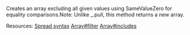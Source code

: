 Creates an array excluding all given values using SameValueZero for equality comparisons.Note: Unlike \_.pull, this method returns a new array.

Resources: [Spread syntax](https://developer.mozilla.org/docs/Web/JavaScript/Reference/Operators/Spread_syntax) [Array#filter](https://developer.mozilla.org/docs/Web/JavaScript/Reference/Global_Objects/Array/filter) [Array#includes](https://developer.mozilla.org/docs/Web/JavaScript/Reference/Global_Objects/Array/includes)

